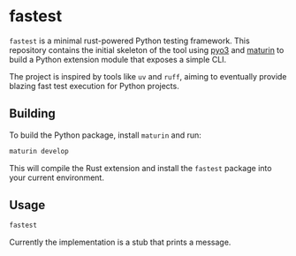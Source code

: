 # fastest

`fastest` is a minimal rust-powered Python testing framework. This repository
contains the initial skeleton of the tool using [pyo3](https://pyo3.rs/) and
[maturin](https://github.com/PyO3/maturin) to build a Python extension module
that exposes a simple CLI.

The project is inspired by tools like `uv` and `ruff`, aiming to eventually
provide blazing fast test execution for Python projects.

## Building

To build the Python package, install `maturin` and run:

```bash
maturin develop
```

This will compile the Rust extension and install the `fastest` package into
your current environment.

## Usage

```bash
fastest
```

Currently the implementation is a stub that prints a message.
